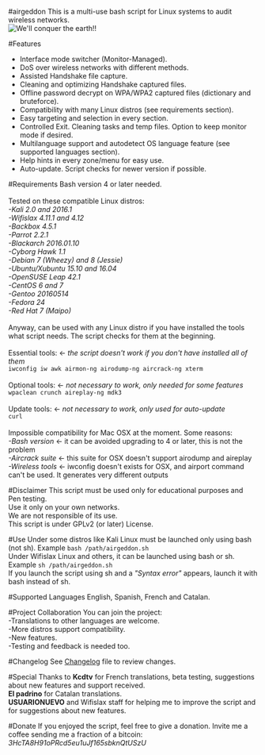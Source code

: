 #airgeddon
This is a multi-use bash script for Linux systems to audit wireless networks.<br>
<img src="https://raw.githubusercontent.com/v1s1t0r1sh3r3/airgeddon/master/airgeddon_banner.png" title="We'll conquer the earth!!">

#Features
- Interface mode switcher (Monitor-Managed).<br>
- DoS over wireless networks with different methods.<br>
- Assisted Handshake file capture.<br>
- Cleaning and optimizing Handshake captured files.<br>
- Offline password decrypt on WPA/WPA2 captured files (dictionary and bruteforce).<br>
- Compatibility with many Linux distros (see requirements section).<br>
- Easy targeting and selection in every section.<br>
- Controlled Exit. Cleaning tasks and temp files. Option to keep monitor mode if desired.<br>
- Multilanguage support and autodetect OS language feature (see supported languages section).<br>
- Help hints in every zone/menu for easy use.<br>
- Auto-update. Script checks for newer version if possible.<br>

#Requirements
Bash version 4 or later needed.<br>
<br>
Tested on these compatible Linux distros:<br>
*-Kali 2.0 and 2016.1*<br>
*-Wifislax 4.11.1 and 4.12*<br>
*-Backbox 4.5.1*<br>
*-Parrot 2.2.1*<br>
*-Blackarch 2016.01.10*<br>
*-Cyborg Hawk 1.1*<br>
*-Debian 7 (Wheezy) and 8 (Jessie)*<br>
*-Ubuntu/Xubuntu 15.10 and 16.04*<br>
*-OpenSUSE Leap 42.1*<br>
*-CentOS 6 and 7*<br>
*-Gentoo 20160514*<br>
*-Fedora 24*<br>
*-Red Hat 7 (Maipo)*<br>
<br>
Anyway, can be used with any Linux distro if you have installed the tools what script needs. The script checks for them at the beginning.<br><br>
Essential tools: <- *the script doesn't work if you don't have installed all of them*<br>
`iwconfig iw awk airmon-ng airodump-ng aircrack-ng xterm`<br><br>
Optional tools: <- *not necessary to work, only needed for some features*<br>
`wpaclean crunch aireplay-ng mdk3`<br><br>
Update tools: <- *not necessary to work, only used for auto-update*<br>
`curl`<br>
<br>
Impossible compatibility for Mac OSX at the moment. Some reasons:<br>
*-Bash version* <- it can be avoided upgrading to 4 or later, this is not the problem<br>
*-Aircrack suite* <- this suite for OSX doesn't support airodump and aireplay<br>
*-Wireless tools* <- iwconfig doesn't exists for OSX, and airport command can't be used. It generates very different outputs<br>

#Disclaimer
This script must be used only for educational purposes and Pen testing.<br>
Use it only on your own networks.<br>
We are not responsible of its use.<br>
This script is under GPLv2 (or later) License.<br>

#Use
Under some distros like Kali Linux must be launched only using bash (not sh). Example `bash /path/airgeddon.sh`<br>
Under Wifislax Linux and others, it can be launched using bash or sh. Example `sh /path/airgeddon.sh`<br>
If you launch the script using sh and a *"Syntax error"* appears, launch it with bash instead of sh.<br>

#Supported Languages
English, Spanish, French and Catalan.<br>

#Project Collaboration
You can join the project:<br>
-Translations to other languages are welcome.<br>
-More distros support compatibility.<br>
-New features.<br>
-Testing and feedback is needed too.<br>

#Changelog
See <a href="https://github.com/v1s1t0r1sh3r3/airgeddon/blob/master/changelog.txt" target="_blank">Changelog</a> file to review changes.<br>

#Special Thanks to
**Kcdtv** for French translations, beta testing, suggestions about new features and support received.<br>
**El padrino** for Catalan translations.<br>
**USUARIONUEVO** and Wifislax staff for helping me to improve the script and for suggestions about new features.<br>

#Donate
If you enjoyed the script, feel free to give a donation. Invite me a coffee sending me a fraction of a bitcoin:<br>
*3HcTA8H91oPRcd5eu1uJf165sbknQtUSzU*<br>